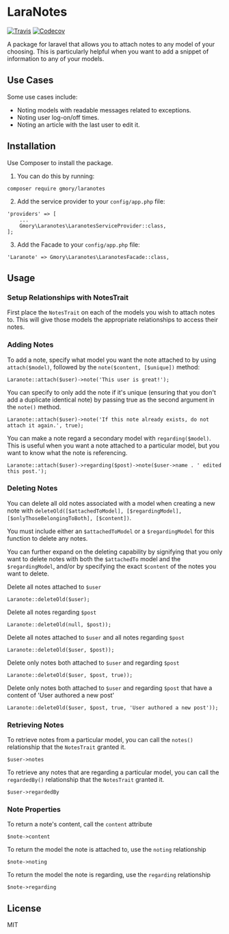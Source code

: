 # LaraNotes
[![Travis](https://img.shields.io/travis/GMory/laranotes.svg?style=flat-square)](https://travis-ci.org/GMory/laranotes)
[![Codecov](https://img.shields.io/codecov/c/github/GMory/laranotes.svg?style=flat-square)](https://codecov.io/gh/GMory/laranotes)

A package for laravel that allows you to attach notes to any model of your choosing. This is particularly helpful when you want to add a snippet of information to any of your models.

## Use Cases

Some use cases include: 
- Noting models with readable messages related to exceptions.
- Noting user log-on/off times.
- Noting an article with the last user to edit it.

## Installation

Use Composer to install the package. 

1. You can do this by running:
```
composer require gmory/laranotes
```

2. Add the service provider to your `config/app.php` file:
```
'providers' => [
    ...
    Gmory\Laranotes\LaranotesServiceProvider::class,
];
```

3. Add the Facade to your `config/app.php` file:
```
'Laranote' => Gmory\Laranotes\LaranotesFacade::class,
```

## Usage

### Setup Relationships with NotesTrait
First place the `NotesTrait` on each of the models you wish to attach notes to. This will give those models the appropriate relationships to access their notes.

### Adding Notes
To add a note, specify what model you want the note attached to by using `attach($model)`, followed by the `note($content, [$unique])` method:
```
Laranote::attach($user)->note('This user is great!');
```

You can specify to only add the note if it's unique (ensuring that you don't add a duplicate identical note) by passing true as the second argument in the `note()` method.
```
Laranote::attach($user)->note('If this note already exists, do not attach it again.', true);
```

You can make a note regard a secondary model with `regarding($model)`. This is useful when you want a note attached to a particular model, but you want to know what the note is referencing.
```
Laranote::attach($user)->regarding($post)->note($user->name . ' edited this post.');
```

### Deleting Notes
You can delete all old notes associated with a model when creating a new note with `deleteOld([$attachedToModel], [$regardingModel], [$onlyThoseBelongingToBoth], [$content])`.

You must include either an `$attachedToModel` or a `$regardingModel` for this function to delete any notes.

You can further expand on the deleting capability by signifying that you only want to delete notes with both the `$attachedTo` model and the `$regardingModel`, and/or by specifying the exact `$content` of the notes you want to delete.

Delete all notes attached to `$user`
```
Laranote::deleteOld($user);
```

Delete all notes regarding `$post`
```
Laranote::deleteOld(null, $post));
```

Delete all notes attached to `$user` and all notes regarding `$post`
```
Laranote::deleteOld($user, $post));
```

Delete only notes both attached to `$user` and regarding `$post`
```
Laranote::deleteOld($user, $post, true));
```

Delete only notes both attached to `$user` and regarding `$post` that have a content of 'User authored a new post'
```
Laranote::deleteOld($user, $post, true, 'User authored a new post'));
```

### Retrieving Notes
To retrieve notes from a particular model, you can call the `notes()` relationship that the `NotesTrait` granted it.
```
$user->notes
```

To retrieve any notes that are regarding a particular model, you can call the `regardedBy()` relationship that the `NotesTrait` granted it.
```
$user->regardedBy
```

### Note Properties
To return a note's content, call the `content` attribute
```
$note->content
```

To return the model the note is attached to, use the `noting` relationship
```
$note->noting
```

To return the model the note is regarding, use the `regarding` relationship
```
$note->regarding
```

## License
MIT
